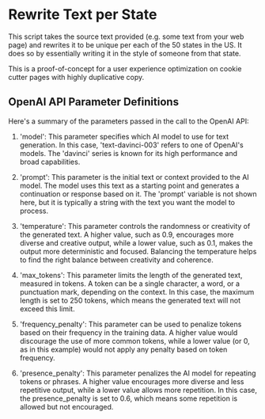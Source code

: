 # Rewrite Text per State #

This script takes the source text provided (e.g. some text from your web page) and rewrites it to be unique per each of the 50 states in the US. It does so by essentially writing it in the style of someone from that state. 

This is a proof-of-concept for a user experience optimization on cookie cutter pages with highly duplicative copy. 

## OpenAI API Parameter Definitions ##

Here's a summary of the parameters passed in the call to the OpenAI API:

1. 'model': This parameter specifies which AI model to use for text generation. In this case, 'text-davinci-003' refers to one of OpenAI's models. The 'davinci' series is known for its high performance and broad capabilities.

2. 'prompt': This parameter is the initial text or context provided to the AI model. The model uses this text as a starting point and generates a continuation or response based on it. The 'prompt' variable is not shown here, but it is typically a string with the text you want the model to process.

3. 'temperature': This parameter controls the randomness or creativity of the generated text. A higher value, such as 0.9, encourages more diverse and creative output, while a lower value, such as 0.1, makes the output more deterministic and focused. Balancing the temperature helps to find the right balance between creativity and coherence.

4. 'max_tokens': This parameter limits the length of the generated text, measured in tokens. A token can be a single character, a word, or a punctuation mark, depending on the context. In this case, the maximum length is set to 250 tokens, which means the generated text will not exceed this limit.

5. 'frequency_penalty': This parameter can be used to penalize tokens based on their frequency in the training data. A higher value would discourage the use of more common tokens, while a lower value (or 0, as in this example) would not apply any penalty based on token frequency.

6. 'presence_penalty': This parameter penalizes the AI model for repeating tokens or phrases. A higher value encourages more diverse and less repetitive output, while a lower value allows more repetition. In this case, the presence_penalty is set to 0.6, which means some repetition is allowed but not encouraged.
